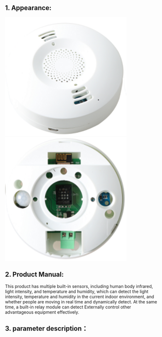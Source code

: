 ## 1. Appearance:

<img src="../README_IMAGE/1.png" width="400" />

<img src="../README_IMAGE/2.png" width="400" />


## 2. Product Manual:

This product has multiple built-in sensors, including human body infrared, light intensity, and temperature and humidity, which can detect the light intensity, temperature and humidity in the current indoor environment, and whether people are moving in real time and dynamically detect. At the same time, a built-in relay module can detect Externally control other advantageous equipment effectively.

## 3. parameter description：
